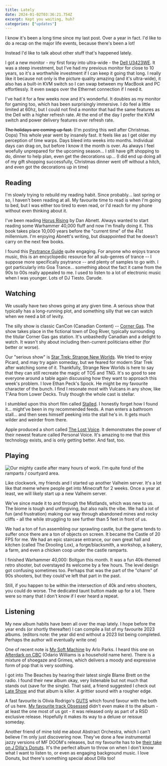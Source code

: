 ```yaml
---
title: Lately
date: 2024-01-02T03:36:21.754Z
excerpt: Kept you waiting, huh?
categories: ["updates"]
---
```


I know it's been a long time since my last post. Over a year in fact. I'd like to do a recap on the major life events, because there's been a lot!

Instead I'd like to talk about other stuff that's happened lately.

I got a new monitor - my first foray into ultra-wide - the [Dell U3423WE](https://www.dell.com/en-ca/shop/dell-ultrasharp-34-curved-usb-c-hub-monitor-u3423we/apd/210-bfou/monitors-monitor-accessories#techspecs_section). It was a steep investment, but I've had my previous monitor for close to 10 years, so it's a worthwhile investment if I can keep it going that long. I really like it because not only is the picture quality amazing (and it's ultra-wide), it also has a built-in KVM switch so I can swap between my MacBook and PC effortlessly. It even swaps over the Ethernet connection if I need it.

I've had it for a few weeks now and it's wonderful. It doubles as my monitor for gaming too, which has been surprisingly immersive. I do feel a little limited at 60hz, but I could not find a monitor that had the same features as the Dell with a higher refresh rate. At the end of the day I prefer the KVM switch and power delivery features over refresh rate.

~~The holidays are coming up fast.~~ (I'm posting this well after Christmas. Oops) This whole year went by insanely fast. It feels like as I get older my perception of time warps. Days bleed into weeks into months. Individual days can drag on, but before I know it the month is over. As always I feel woefully unprepared for the upcoming season... I still have gift shopping to do, dinner to help plan, even get the decorations up... (I did end up doing all of my gift shopping successfully, Christmas dinner went off without a hitch, and even got the decorations up in time)

## Reading

I'm slowly trying to rebuild my reading habit. Since probably... last spring or so, I haven't been reading at all. My favourite time to read is when I'm going to bed, but I was either too tired to even read, or I'd reach for my phone without even thinking about it.

I've been reading [Horus Rising](https://www.blacklibrary.com/the-horus-heresy/novels/horus-rising.html) by Dan Abnett. Always wanted to start reading some Warhammer 40,000 fluff and now I'm finally doing it. This book takes place 10,000 years before the "current time" of the 41st millennium. I'm enjoying Abnett's writing, but disappointed that he doesn't carry on the next few books.

I found this [Psytrance Guide](https://psytranceguide.com) quite engaging. For anyone who enjoys trance music, this is an encyclopedic resource for all sub-genres of trance -- I suppose more specifically psytrance -- and plenty of samples to go with. I got particularly into Goa Trance... something about the fact it came from the 90s to 00s really appealed to me. I used to listen to a lot of electronic music when I was younger. Lots of DJ Tiesto. Darude.

## Watching

We usually have two shows going at any given time. A serious show that typically has a long-running plot, and something silly that we can watch when we need a bit of levity.

The silly show is classic CanCon (Canadian Content) -- [Corner Gas](https://www.cornergas.com/). The show takes place in the fictional town of Dog River, typically surrounding the titular Corner Gas gas station. It's unbashedly Canadian and a delight to watch. It wasn't shy about including then-current politicians either (for better or worse).

Our "serious show" is [Star Trek: Strange New Worlds](https://www.ctv.ca/shows/star-trek-strange-new-worlds). We tried to enjoy Picard, and may try again someday, but we feared for modern Star Trek after watching some of it. Thankfully, Strange New Worlds is here to say that they can still recreate the magic of TOS and TNG. It's so good to see everyone around a table again discussing how they want to approach this week's problem. I love Ethan Peck's Spock. He might be my favourite character of the bunch. I find I resonate most with Vulcans in any show, like T'Ana from Lower Decks. Truly though the whole cast is stellar.

I stumbled upon this short film called [Stalled](https://www.youtube.com/watch?v=7mSH86O2qzA). I honestly forget how I found it... might've been in my recommended feeds. A man enters a bathroom stall... and then sees himself peeking into the stall he's in. It gets much wilder and weirder from there.

Apple produced a short called [The Lost Voice](https://www.youtube.com/watch?v=ra9I0HScTDw&pp=ygUOdGhlIGxvc3Qgdm9pY2U%3D). It demonstrates the power of their newest feature called Personal Voice. It's amazing to me that this technology exists, and is only getting better. And fast, too.

## Playing

![Our mighty castle after many hours of work. I'm quite fond of the ramparts / courtyard area.](/images/2023-11-27-21_41_16-greenshot.png "Our mighty castle after many hours of work. I'm quite fond of the ramparts / courtyard area.")

Like clockwork, my friends and I started up another Valheim server. It's a lot like that meme where people get into Minecraft for 2 weeks. Once a year at least, we will likely start up a new Valheim server.

We've since made it to and through the Mistlands, which was new to us. The biome is tough and unforgiving, but also nails the vibe. We had a lot of fun (and frustration) making our way through abandoned mines and rocky cliffs - all the while struggling to see further than 5 feet in front of us.

We had a ton of fun assembling our sprawling castle, but the game tends to suffer once there are a ton of objects on screen. It became the Castle of 20 FPS for me. We had an epic staircase entrance, our own great hall and kitchen (called The Drooling Lox), a forge/blacksmith, a workshop, a bakery, a farm, and even a chicken coop under the castle ramparts.

I finished Warhammer 40,000: Boltgun this month. It was a fun 40k-themed retro shooter, but overstayed its welcome by a few hours. The level design got confusing sometimes too. Perhaps that was the part of the "charm" of 90s shooters, but they could've left that part in the past.

Still, if you happen to be within the intersection of 40k and retro shooters, you could do worse. The dedicated taunt button made up for a lot. There were so many that I don't know if I ever heard a repeat.

## Listening

My new album habits have been all over the map lately. I hope before the year ends (or shortly thereafter) I can compile a list of my favourite 2023 albums. (editors note: the year did end without a 2023 list being completed. Perhaps the author will eventually write one)

One of recent note is [My Soft Machine](https://album.link/ca/i/1662545566) by Arlo Parks. I heard this one on [Afterdark on CBC](https://www.cbc.ca/listen/live-radio/1-1051-afterdark) (Odario Williams is a household name here). There is a mixture of shoegaze and Grimes, which delivers a moody and expressive form of pop that is very soothing.

I got into The Beaches by hearing their latest single Blame Brett on the radio. I found their new album okay, very listenable but not much that stands out (save for the single). That said, a friend suggested I check out [Late Show](https://album.link/ca/i/1440897088) and that album is killer. A grittier sound with a rougher edge.

A fast favourite is Olivia Rodrigo's [GUTS](https://album.link/ca/i/1694386825) which found favour with the both of us here. [My favourite track Obsessed](https://www.youtube.com/watch?v=PGwzUpVjsZI) didn't even make it to the album - at least the one most of us got - it was released only as part of a RSD exclusive release. Hopefully it makes its way to a deluxe or reissue someday.

Another friend of mine told me about Abstract Orchestra, which I can't believe I'm only just discovering now. They've done a few instrumental jazzy versions of MF DOOM's releases, but my favourite has to be [their take on J Dilla's Donuts](https://album.link/ca/i/1238569093). It's the perfect album to throw on when I don't know what I want to listen to, or even as engaging background music. I love Donuts, but there's something special about Dilla too!
